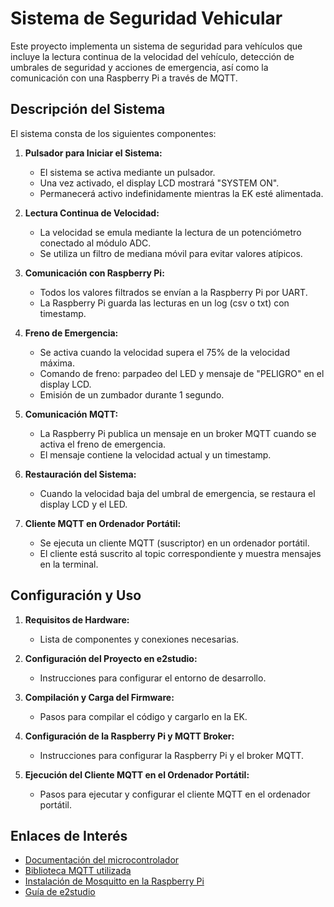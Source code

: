 # Sistema de Seguridad Vehicular

Este proyecto implementa un sistema de seguridad para vehículos que incluye la lectura continua de la velocidad del vehículo, detección de umbrales de seguridad y acciones de emergencia, así como la comunicación con una Raspberry Pi a través de MQTT.

## Descripción del Sistema

El sistema consta de los siguientes componentes:

1. **Pulsador para Iniciar el Sistema:**
   - El sistema se activa mediante un pulsador.
   - Una vez activado, el display LCD mostrará "SYSTEM ON".
   - Permanecerá activo indefinidamente mientras la EK esté alimentada.

2. **Lectura Continua de Velocidad:**
   - La velocidad se emula mediante la lectura de un potenciómetro conectado al módulo ADC.
   - Se utiliza un filtro de mediana móvil para evitar valores atípicos.

3. **Comunicación con Raspberry Pi:**
   - Todos los valores filtrados se envían a la Raspberry Pi por UART.
   - La Raspberry Pi guarda las lecturas en un log (csv o txt) con timestamp.

4. **Freno de Emergencia:**
   - Se activa cuando la velocidad supera el 75% de la velocidad máxima.
   - Comando de freno: parpadeo del LED y mensaje de "PELIGRO" en el display LCD.
   - Emisión de un zumbador durante 1 segundo.

5. **Comunicación MQTT:**
   - La Raspberry Pi publica un mensaje en un broker MQTT cuando se activa el freno de emergencia.
   - El mensaje contiene la velocidad actual y un timestamp.

6. **Restauración del Sistema:**
   - Cuando la velocidad baja del umbral de emergencia, se restaura el display LCD y el LED.

7. **Cliente MQTT en Ordenador Portátil:**
   - Se ejecuta un cliente MQTT (suscriptor) en un ordenador portátil.
   - El cliente está suscrito al topic correspondiente y muestra mensajes en la terminal.

## Configuración y Uso

1. **Requisitos de Hardware:**
   - Lista de componentes y conexiones necesarias.

2. **Configuración del Proyecto en e2studio:**
   - Instrucciones para configurar el entorno de desarrollo.

3. **Compilación y Carga del Firmware:**
   - Pasos para compilar el código y cargarlo en la EK.

4. **Configuración de la Raspberry Pi y MQTT Broker:**
   - Instrucciones para configurar la Raspberry Pi y el broker MQTT.

5. **Ejecución del Cliente MQTT en el Ordenador Portátil:**
   - Pasos para ejecutar y configurar el cliente MQTT en el ordenador portátil.

## Enlaces de Interés

- [Documentación del microcontrolador](enlace_microcontrolador)
- [Biblioteca MQTT utilizada](enlace_mqtt_library)
- [Instalación de Mosquitto en la Raspberry Pi](enlace_instalacion_mosquitto)
- [Guía de e2studio](enlace_e2studio_guide)

